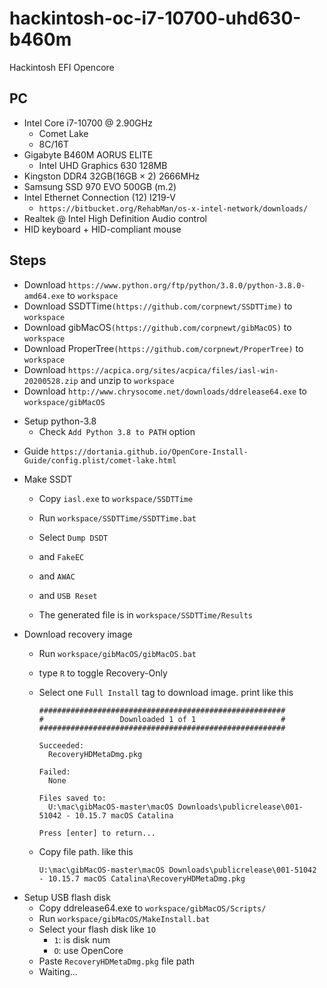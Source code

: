 # hackintosh-oc-i7-10700-uhd630-b460m
 Hackintosh EFI Opencore

## PC

- Intel Core i7-10700 @ 2.90GHz
  - Comet Lake
  - 8C/16T
- Gigabyte B460M AORUS ELITE
  - Intel UHD Graphics 630 128MB
- Kingston DDR4 32GB(16GB × 2) 2666MHz
- Samsung SSD 970 EVO 500GB (m.2)
- Intel Ethernet Connection (12) I219-V
  - ``https://bitbucket.org/RehabMan/os-x-intel-network/downloads/``
- Realtek @ Intel High Definition Audio control
- HID keyboard + HID-compliant mouse

## Steps
- Download ``https://www.python.org/ftp/python/3.8.0/python-3.8.0-amd64.exe`` to ``workspace``
- Download SSDTTime``(https://github.com/corpnewt/SSDTTime)`` to ``workspace``
- Download gibMacOS``(https://github.com/corpnewt/gibMacOS)`` to ``workspace``
- Download ProperTree``(https://github.com/corpnewt/ProperTree)`` to ``workspace``
- Download ``https://acpica.org/sites/acpica/files/iasl-win-20200528.zip`` and unzip to ``workspace``
- Download ``http://www.chrysocome.net/downloads/ddrelease64.exe`` to ``workspace/gibMacOS``

<!--  -->
- Setup python-3.8
  - Check ``Add Python 3.8 to PATH`` option

<!--  -->
- Guide ``https://dortania.github.io/OpenCore-Install-Guide/config.plist/comet-lake.html``

<!--  -->
- Make SSDT

  - Copy ``iasl.exe`` to ``workspace/SSDTTime``

  - Run ``workspace/SSDTTime/SSDTTime.bat``

  - Select ``Dump DSDT``

  - and ``FakeEC``

  - and ``AWAC``

  - and ``USB Reset``

  - The generated file is in ``workspace/SSDTTime/Results``

<!--  -->
- Download recovery image
  - Run ``workspace/gibMacOS/gibMacOS.bat``

  - type ``R`` to toggle Recovery-Only

  - Select one ``Full Install`` tag to download image. print like this

    ```
    #######################################################
    #                 Downloaded 1 of 1                   #
    #######################################################

    Succeeded:
      RecoveryHDMetaDmg.pkg

    Failed:
      None

    Files saved to:
      U:\mac\gibMacOS-master\macOS Downloads\publicrelease\001-51042 - 10.15.7 macOS Catalina

    Press [enter] to return...
    ```

  - Copy file path. like this

    ```U:\mac\gibMacOS-master\macOS Downloads\publicrelease\001-51042 - 10.15.7 macOS Catalina\RecoveryHDMetaDmg.pkg```

<!--  -->
- Setup USB flash disk
  - Copy ddrelease64.exe to ``workspace/gibMacOS/Scripts/``
  - Run ``workspace/gibMacOS/MakeInstall.bat``
  - Select your flash disk like ``1O``
    - ``1``: is disk num
    - ``O``: use OpenCore
  - Paste ``RecoveryHDMetaDmg.pkg`` file path
  - Waiting...

